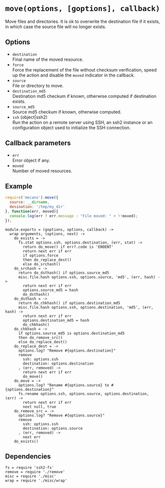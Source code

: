 
# `move(options, [goptions], callback)`

Move files and directories. It is ok to overwrite the destination file if it
exists, in which case the source file will no longer exists.

## Options

*   `destination`   
    Final name of the moved resource.   
*   `force`   
    Force the replacement of the file without checksum verification, speed up
    the action and disable the `moved` indicator in the callback.   
*   `source`   
    File or directory to move.   
*   `destination_md5`   
    Destination md5 checkum if known, otherwise computed if destination
    exists.   
*   `source_md5`   
    Source md5 checkum if known, otherwise computed.   
*   `ssh` (object|ssh2)   
    Run the action on a remote server using SSH, an ssh2 instance or an
    configuration object used to initialize the SSH connection.   

## Callback parameters

*   `err`   
    Error object if any.   
*   `moved`   
    Number of moved resources.   

## Example

```js
require('mecano').move({
  source: __dirname,
  desination: '/tmp/my_dir'
}, function(err, moved){
  console.log(err ? err.message : "File moved: " + !!moved);
});
```

    module.exports = (goptions, options, callback) ->
      wrap arguments, (options, next) ->
        do_exists = ->
          fs.stat options.ssh, options.destination, (err, stat) ->
            return do_move() if err?.code is 'ENOENT'
            return next err if err
            if options.force
            then do_replace_dest()
            else do_srchash()
        do_srchash = ->
          return do_dsthash() if options.source_md5
          misc.file.hash options.ssh, options.source, 'md5', (err, hash) ->
            return next err if err
            options.source_md5 = hash
            do_dsthash()
        do_dsthash = ->
          return do_chkhash() if options.destination_md5
          misc.file.hash options.ssh, options.destination, 'md5', (err, hash) ->
            return next err if err
            options.destination_md5 = hash
            do_chkhash()
        do_chkhash = ->
          if options.source_md5 is options.destination_md5
          then do_remove_src()
          else do_replace_dest()
        do_replace_dest = ->
          options.log? "Remove #{options.destination}"
          remove
            ssh: options.ssh
            destination: options.destination
          , (err, removed) ->
            return next err if err
            do_move()
        do_move = ->
          options.log? "Rename #{options.source} to #{options.destination}"
          fs.rename options.ssh, options.source, options.destination, (err) ->
            return next err if err
            next null, true
        do_remove_src = ->
          options.log? "Remove #{options.source}"
          remove
            ssh: options.ssh
            destination: options.source
          , (err, removed) ->
            next err
        do_exists()

## Dependencies

    fs = require 'ssh2-fs'
    remove = require './remove'
    misc = require './misc'
    wrap = require './misc/wrap'






